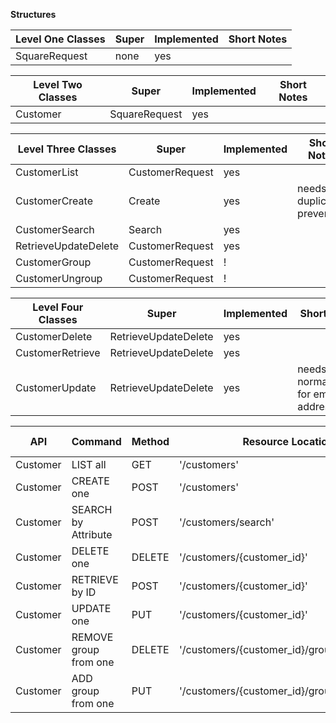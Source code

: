 **Structures**

| Level One Classes | Super | Implemented | Short Notes |
| ----------------- | ----- | ----------- | ----------- |
| SquareRequest     | none  | yes         |

| Level Two Classes | Super         | Implemented | Short Notes |
| ----------------- | ------------- | ----------- | ----------- |
| Customer          | SquareRequest | yes         |

| Level Three Classes  | Super           | Implemented | Short Notes                |
| -------------------- | --------------- | ----------- | -------------------------- |
| CustomerList         | CustomerRequest | yes         |
| CustomerCreate       | Create          | yes         | needs duplicate prevention |
| CustomerSearch       | Search          | yes         |
| RetrieveUpdateDelete | CustomerRequest | yes         |
| CustomerGroup        | CustomerRequest | !           |
| CustomerUngroup      | CustomerRequest | !           |

| Level Four Classes | Super                | Implemented | Short Notes                                 |
| ------------------ | -------------------- | ----------- | ------------------------------------------- |
| CustomerDelete     | RetrieveUpdateDelete | yes         |
| CustomerRetrieve   | RetrieveUpdateDelete | yes         |
| CustomerUpdate     | RetrieveUpdateDelete | yes         | needs normalization for email and addresses |

| API      | Command               | Method | Resource Location                            | Class            | Square Docs                                                                                              | Additional Information                                                                                                  |
| -------- | --------------------- | ------ | -------------------------------------------- | ---------------- | -------------------------------------------------------------------------------------------------------- | ----------------------------------------------------------------------------------------------------------------------- |
| Customer | LIST all              | GET    | '/customers'                                 | CustomerList     | [LIST](https://developer.squareup.com/reference/square/customers-api/list-customers)                     |
| Customer | CREATE one            | POST   | '/customers'                                 | CustomerCreate   | [CREATE](https://developer.squareup.com/reference/square/customers-api/create-customer)                  |
| Customer | SEARCH by Attribute   | POST   | '/customers/search'                          | CustomerSearch   | [SEARCH](https://developer.squareup.com/reference/square/customers-api/search-customers)                 |
| Customer | DELETE one            | DELETE | '/customers/{customer_id}'                   | CustomerDelete   | [DELETE](https://developer.squareup.com/reference/square/customers-api/delete-customer)                  |
| Customer | RETRIEVE by ID        | POST   | '/customers/{customer_id}'                   | CustomerRetrieve | [RETRIEVE](https://developer.squareup.com/reference/square/customers-api/retrieve-customer)              |
| Customer | UPDATE one            | PUT    | '/customers/{customer_id}'                   | CustomerUpdate   | [UPDATE](https://developer.squareup.com/reference/square/customers-api/update-customer)                  | [Version Control](https://developer.squareup.com/docs/customers-api/use-the-api/keep-records#update-a-customer-profile) |
| Customer | REMOVE group from one | DELETE | '/customers/{customer_id}/groups/{group_id}' | !                | [Remove GROUP](https://developer.squareup.com/reference/square/customers-api/remove-group-from-customer) |
| Customer | ADD group from one    | PUT    | '/customers/{customer_id}/groups/{group_id}' | !                | [Add GROUP](https://developer.squareup.com/reference/square/customers-api/add-group-to-customer)         |
